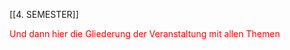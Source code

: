 [[4. SEMESTER]]


<span style="color:rgb(255, 0, 0)">Und dann hier die Gliederung der Veranstaltung mit allen Themen</span> 












